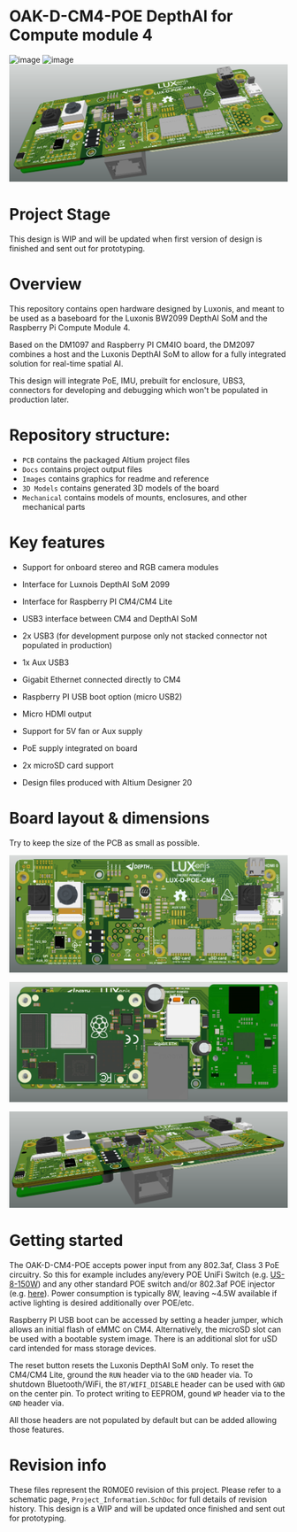 # OAK-D-CM4-POE DepthAI for Compute module 4

![image](https://user-images.githubusercontent.com/32992551/136113702-559d0aa4-a39c-41e7-86e7-905b373d8323.png)
![image](https://user-images.githubusercontent.com/32992551/135191716-e1d49fb1-23c2-4d9d-b4d4-d0f440e31a3f.png)
![](Images/DM2097_R0M0E0_FRONT.png)


# Project Stage
This design is WIP and will be updated when first version of design is finished and sent out for prototyping.

# Overview
This repository contains open hardware designed by Luxonis, and meant to be used as a baseboard for the Luxonis BW2099 DepthAI SoM and the Raspberry Pi Compute Module 4.

Based on the DM1097 and Raspberry PI CM4IO board, the DM2097 combines a host and the Luxonis DepthAI SoM to allow for a fully integrated solution for real-time spatial AI.

This design will integrate PoE, IMU, prebuilt for enclosure, UBS3, connectors for developing and debugging which won't be populated in production later.

# Repository structure:
* `PCB` contains the packaged Altium project files
* `Docs` contains project output files
* `Images` contains graphics for readme and reference
* `3D Models` contains generated 3D models of the board
* `Mechanical` contains models of mounts, enclosures, and other mechanical parts 

# Key features
* Support for onboard stereo and RGB camera modules

* Interface for Luxnois DepthAI SoM 2099

* Interface for Raspberry PI CM4/CM4 Lite

* USB3 interface between CM4 and DepthAI SoM

* 2x USB3 (for development purpose only not stacked connector not populated in production)

* 1x Aux USB3

* Gigabit Ethernet connected directly to CM4

* Raspberry PI USB boot option (micro USB2)

* Micro HDMI output

* Support for 5V fan or Aux supply

* PoE supply integrated on board

* 2x microSD card support

* Design files produced with Altium Designer 20

  

# Board layout & dimensions

Try to keep the size of the PCB as small as possible.

![](Images/DM2097_R0M0E0_TOP.png)

![](Images/DM2097_R0M0E0_BOTTOM.png)

![](Images/DM2097_R0M0E0_SIDE.png)


# Getting started


The OAK-D-CM4-POE accepts power input from any 802.3af, Class 3 PoE circuitry.  So this for example includes any/every POE UniFi Switch (e.g. [US-8-150W](https://www.ui.com/unifi-switching/unifi-switch-8-150w/)) and any other standard POE switch and/or 802.3af POE injector (e.g. [here](https://www.amazon.com/Injector-U-POE-af-802-3af-Supported-Ethernet/dp/B07SH2NM9F/ref=sr_1_3?dchild=1&keywords=ubiquiti+48v+poe+injector&qid=1614832809&sr=8-3)).   Power consumption is typically 8W, leaving ~4.5W available if active lighting is desired additionally over POE/etc.

Raspberry PI USB boot can be accessed by setting a header jumper, which allows an initial flash of eMMC on CM4. Alternatively, the microSD slot can be used with a bootable system image. There is an additional slot for uSD card intended for mass storage devices.  

The reset button resets the Luxonis DepthAI SoM only. To reset the CM4/CM4 Lite, ground the `RUN` header via to the `GND` header via. To shutdown Bluetooth/WiFi, the `BT/WIFI_DISABLE` header can be used with `GND` on the center pin. To protect writing to EEPROM, gound `WP` header via to the `GND` header via. 

All those headers are not populated by default but can be added allowing those features. 


# Revision info
These files represent the R0M0E0 revision of this project. Please refer to a schematic page, `Project_Information.SchDoc` for full details of revision history. This design is a WIP and will be updated once finished and sent out for prototyping.

